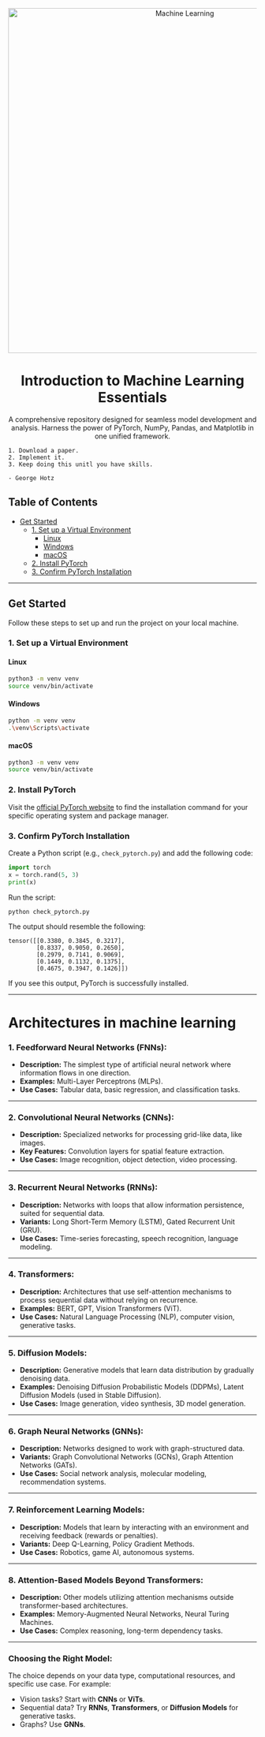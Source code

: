 <div align="center">
  <img src="https://github.com/DevGauravJoshi/Machine-Learning/assets/93304640/6180d408-452c-4c80-8a67-7524c830a01b" alt="Machine Learning" width="700px">

  <h1>
    Introduction to Machine Learning Essentials
  </h1>

  <p>A comprehensive repository designed for seamless model development and analysis. Harness the power of PyTorch, NumPy, Pandas, and Matplotlib in one unified framework. </p>
</div>

```
1. Download a paper.
2. Implement it.
3. Keep doing this unitl you have skills.

- George Hotz
```

## Table of Contents

- [Get Started](#get-started)
  - [1. Set up a Virtual Environment](#1-set-up-a-virtual-environment)
    - [Linux](#linux)
    - [Windows](#windows)
    - [macOS](#macos)
  - [2. Install PyTorch](#2-install-pytorch)
  - [3. Confirm PyTorch Installation](#3-confirm-pytorch-installation)

---

## Get Started

Follow these steps to set up and run the project on your local machine.

### 1. Set up a Virtual Environment

#### Linux

```bash
python3 -m venv venv
source venv/bin/activate
```

#### Windows

```bash
python -m venv venv
.\venv\Scripts\activate
```

#### macOS

```bash
python3 -m venv venv
source venv/bin/activate
```

### 2. Install PyTorch

Visit the [official PyTorch website](https://pytorch.org/get-started/locally/) to find the installation command for your specific operating system and package manager.

### 3. Confirm PyTorch Installation

Create a Python script (e.g., `check_pytorch.py`) and add the following code:

```python
import torch
x = torch.rand(5, 3)
print(x)
```

Run the script:

```bash
python check_pytorch.py
```

The output should resemble the following:

```plaintext
tensor([[0.3380, 0.3845, 0.3217],
        [0.8337, 0.9050, 0.2650],
        [0.2979, 0.7141, 0.9069],
        [0.1449, 0.1132, 0.1375],
        [0.4675, 0.3947, 0.1426]])
```

If you see this output, PyTorch is successfully installed.

---

# Architectures in machine learning

### **1. Feedforward Neural Networks (FNNs):**
- **Description:** The simplest type of artificial neural network where information flows in one direction.
- **Examples:** Multi-Layer Perceptrons (MLPs).
- **Use Cases:** Tabular data, basic regression, and classification tasks.

---

### **2. Convolutional Neural Networks (CNNs):**
- **Description:** Specialized networks for processing grid-like data, like images.
- **Key Features:** Convolution layers for spatial feature extraction.
- **Use Cases:** Image recognition, object detection, video processing.

---

### **3. Recurrent Neural Networks (RNNs):**
- **Description:** Networks with loops that allow information persistence, suited for sequential data.
- **Variants:** Long Short-Term Memory (LSTM), Gated Recurrent Unit (GRU).
- **Use Cases:** Time-series forecasting, speech recognition, language modeling.

---

### **4. Transformers:**
- **Description:** Architectures that use self-attention mechanisms to process sequential data without relying on recurrence.
- **Examples:** BERT, GPT, Vision Transformers (ViT).
- **Use Cases:** Natural Language Processing (NLP), computer vision, generative tasks.

---

### **5. Diffusion Models:**
- **Description:** Generative models that learn data distribution by gradually denoising data.
- **Examples:** Denoising Diffusion Probabilistic Models (DDPMs), Latent Diffusion Models (used in Stable Diffusion).
- **Use Cases:** Image generation, video synthesis, 3D model generation.

---

### **6. Graph Neural Networks (GNNs):**
- **Description:** Networks designed to work with graph-structured data.
- **Variants:** Graph Convolutional Networks (GCNs), Graph Attention Networks (GATs).
- **Use Cases:** Social network analysis, molecular modeling, recommendation systems.

---

### **7. Reinforcement Learning Models:**
- **Description:** Models that learn by interacting with an environment and receiving feedback (rewards or penalties).
- **Variants:** Deep Q-Learning, Policy Gradient Methods.
- **Use Cases:** Robotics, game AI, autonomous systems.

---

### **8. Attention-Based Models Beyond Transformers:**
- **Description:** Other models utilizing attention mechanisms outside transformer-based architectures.
- **Examples:** Memory-Augmented Neural Networks, Neural Turing Machines.
- **Use Cases:** Complex reasoning, long-term dependency tasks.

---

### Choosing the Right Model:
The choice depends on your data type, computational resources, and specific use case. For example:
- Vision tasks? Start with **CNNs** or **ViTs**.
- Sequential data? Try **RNNs**, **Transformers**, or **Diffusion Models** for generative tasks.
- Graphs? Use **GNNs**.
